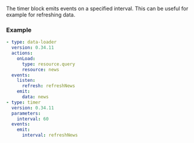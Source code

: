 The timer block emits events on a specified interval. This can be useful for example for refreshing
data.

### Example

```yaml
- type: data-loader
  version: 0.34.11
  actions:
    onLoad:
      type: resource.query
      resource: news
  events:
    listen:
      refresh: refreshNews
    emit:
      data: news
- type: timer
  version: 0.34.11
  parameters:
    interval: 60
  events:
    emit:
      interval: refreshNews
```
